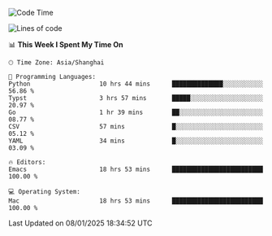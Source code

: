 <!--START_SECTION:waka-->
![Code Time](http://img.shields.io/badge/Code%20Time-2%2C450%20hrs%201%20min-blue)

![Lines of code](https://img.shields.io/badge/From%20Hello%20World%20I%27ve%20Written-310.0%20thousand%20lines%20of%20code-blue)

📊 **This Week I Spent My Time On** 

```text
🕑︎ Time Zone: Asia/Shanghai

💬 Programming Languages: 
Python                   10 hrs 44 mins      ██████████████░░░░░░░░░░░   56.86 % 
Typst                    3 hrs 57 mins       █████░░░░░░░░░░░░░░░░░░░░   20.97 % 
Go                       1 hr 39 mins        ██░░░░░░░░░░░░░░░░░░░░░░░   08.77 % 
CSV                      57 mins             █░░░░░░░░░░░░░░░░░░░░░░░░   05.12 % 
YAML                     34 mins             █░░░░░░░░░░░░░░░░░░░░░░░░   03.09 % 

🔥 Editors: 
Emacs                    18 hrs 53 mins      █████████████████████████   100.00 % 

💻 Operating System: 
Mac                      18 hrs 53 mins      █████████████████████████   100.00 % 
```


 Last Updated on 08/01/2025 18:34:52 UTC
<!--END_SECTION:waka-->
